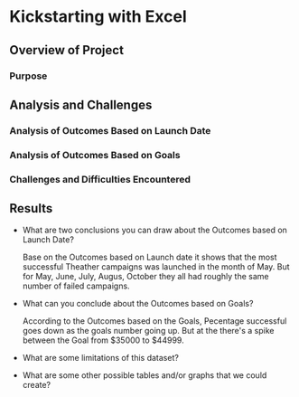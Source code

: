 # Kickstarting with Excel

## Overview of Project

### Purpose

## Analysis and Challenges

### Analysis of Outcomes Based on Launch Date

### Analysis of Outcomes Based on Goals

### Challenges and Difficulties Encountered

## Results

- What are two conclusions you can draw about the Outcomes based on Launch Date?
  
  Base on the Outcomes  based on Launch date it shows that the most successful Theather campaigns
  was launched in the month of May. But for May, June, July, Augus, October they all had roughly 
  the same number of failed campaigns.

- What can you conclude about the Outcomes based on Goals?

  According to the Outcomes based on the Goals, Pecentage successful goes down as the goals number
  going up. But at the there's a spike between the Goal from $35000 to $44999.

- What are some limitations of this dataset?

- What are some other possible tables and/or graphs that we could create?

